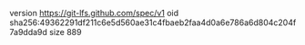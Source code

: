version https://git-lfs.github.com/spec/v1
oid sha256:49362291df211c6e5d560ae31c4fbaeb2faa4d0a6e786a6d804c204f7a9dda9d
size 889
